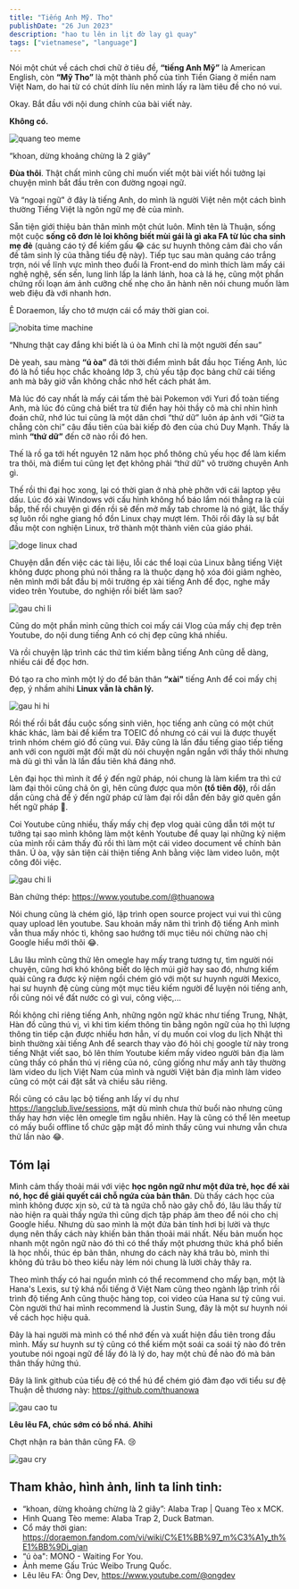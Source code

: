 ```yaml
---
title: "Tiếng Anh Mỹ. Tho"
publishDate: "26 Jun 2023"
description: "hao tu lên in lịt đờ lay gì quay"
tags: ["vietnamese", "language"]
---
```


Nói một chút về cách chơi chữ ở tiêu đề, **“tiếng Anh Mỹ”** là American English, còn **“Mỹ Tho”** là một thành phố của tỉnh Tiền Giang ở miền nam Việt Nam, do hai từ có chút dính líu nên mình lấy ra làm tiêu đề cho nó vui.

Okay. Bắt đầu với nội dung chính của bài viết này.

**Không có.**

![quang teo meme](/quang-teo.png)

“khoan, dừng khoảng chừng là 2 giây”

**Đùa thôi**. Thật chất mình cũng chỉ muốn viết một bài viết hồi tưởng lại chuyện mình bắt đầu trên con đường ngoại ngữ.

Và “ngoại ngữ" ở đây là tiếng Anh, do mình là người Việt nên một cách bình thường Tiếng Việt là ngôn ngữ mẹ đẻ của mình.

Sẵn tiện giới thiệu bản thân mình một chút luôn. Mình tên là Thuận, sống một cuộc **sống cô đơn lẻ loi không biết mùi gái là gì aka FA từ lúc cha sinh mẹ đẻ** (quảng cáo tý để kiếm gấu 😂 các sư huynh thông cảm đài cho vấn đề tâm sinh lý của thằng tiểu đệ này). Tiếp tục sau màn quảng cáo trắng trợn, nói về lĩnh vực mình theo đuổi là Front-end do mình thích làm mấy cái nghệ nghệ, sến sến, lung linh lấp la lánh lánh, hoa cà lá hẹ, cũng một phần chứng rối loạn ám ảnh cưỡng chế nhẹ cho ăn hành nên nói chung muốn làm web điệu đà với nhanh hơn.

Ê Doraemon, lấy cho tớ mượn cái cổ máy thời gian coi.

![nobita time machine](/nobita-time-machine.png)

“Nhưng thật cay đắng khi biết là ú òa
Mình chỉ là một người đến sau”

Dè yeah, sau màng **“ú òa”** đã tới thời điểm mình bắt đầu học Tiếng Anh, lúc đó là hồ tiểu học chắc khoảng lớp 3, chủ yếu tập đọc bảng chữ cái tiếng anh mà bây giờ vẫn không chắc nhớ hết cách phát âm.

Mà lúc đó cay nhất là mấy cái tấm thẻ bài Pokemon với Yuri đồ toàn tiếng Anh, mà lúc đó cũng chả biết tra từ điển hay hỏi thầy cô mà chỉ nhìn hình đoán chữ, nhớ lúc tui cũng là một dân chơi “thứ dữ” luôn áp ảnh với “Giờ ta chẳng còn chi” câu đầu tiên của bài kiếp đỏ đen của chú Duy Mạnh. Thấy là mình **“thứ dữ”** đến cỡ nào rồi đó hen.

Thế là rồ ga tới hết nguyên 12 năm học phổ thông chủ yếu học để làm kiểm tra thôi, mà điểm tui cũng lẹt đẹt không phải “thứ dữ" vô trường chuyên Anh gì.

Thế rồi thi đại học xong, lại có thời gian ở nhà phè phỡn với cái laptop yêu dấu. Lúc đó xài Windows với cấu hình không hổ báo lắm nói thẳng ra là cùi bắp, thế rồi chuyện gì đến rồi sẽ đến mở mấy tab chrome là nó giật, lắc thấy sợ luôn rồi nghe giang hồ đồn Linux chạy mượt lém. Thôi rồi đây là sự bắt đầu một con nghiện Linux, trở thành một thành viên của giáo phái.

![doge linux chad](/doge-linux-chad.png)

Chuyện dẫn đến việc các tài liệu, lỗi các thể loại của Linux bằng tiếng Việt không được phong phú nói thẳng ra là thuộc dạng hộ xóa đói giảm nghèo, nên mình mới bắt đầu bị môi trường ép xài tiếng Anh để đọc, nghe mấy video trên Youtube, do nghiện rồi biết làm sao?

![gau chi li](/gau-chi-li.png)

Cũng do một phần mình cũng thích coi mấy cái Vlog của mấy chị đẹp trên Youtube, do nội dung tiếng Anh có chị đẹp cũng khá nhiều.

Và rồi chuyện lập trình các thứ tìm kiếm bằng tiếng Anh cũng dễ dàng, nhiều cái để đọc hơn.

Đó tạo ra cho mình một lý do để bản thân **“xài"** tiếng Anh để coi mấy chị đẹp, ý nhầm ahihi **Linux vẫn là chân lý.**

![gau hi hi](/gau-hi-hi.png)

Rồi thế rồi bắt đầu cuộc sống sinh viên, học tiếng anh cũng có một chút khác khác, làm bài để kiểm tra TOEIC đồ nhưng có cái vui là được thuyết trình nhóm chém gió đồ cũng vui. Đây cũng là lần đầu tiếng giao tiếp tiếng anh với con người mặt đối mặt dù nói chuyện ngắn ngắn với thầy thôi nhưng mà dù gì thì vẫn là lần đầu tiên khá đáng nhớ.

Lên đại học thì mình ít để ý đến ngữ pháp, nói chung là làm kiểm tra thì cứ làm đại thôi cũng chả ôn gì, hên cũng được qua môn **(tổ tiên độ)**, rồi dần dần cũng chả để ý đến ngữ pháp cứ làm đại rồi dẫn đến bây giờ quên gần hết ngữ pháp 🥲.

Coi Youtube cũng nhiều, thấy mấy chị đẹp vlog quài cũng dẫn tới một tư tưởng tại sao mình không làm một kênh Youtube để quay lại những kỷ niệm của mình rồi cảm thấy đủ rồi thì làm một cái video document về chính bản thân. Ú òa, vậy sản tiện cải thiện tiếng Anh bằng việc làm video luôn, một công đôi việc.

![gau chi li](/gau-chi-li.png)

Bàn chứng thép: https://www.youtube.com/@thuanowa

Nói chung cũng là chém gió, lập trình open source project vui vui thì cũng quay upload lên youtube. Sau khoản mấy năm thì trình độ tiếng Anh mình vẫn thua mấy nhóc tì, không sao hướng tới mục tiêu nói chừng nào chị Google hiểu mới thôi 😂.

Lâu lâu mình cũng thử lên omegle hay mấy trang tương tự, tìm người nói chuyện, cũng hơi khó không biết do lệch múi giờ hay sao đó, nhưng kiếm quài cũng ra được kỷ niệm ngồi chém gió với một sư huynh người Mexico, hai sư huynh đệ cùng cùng một mục tiêu kiếm người để luyện nói tiếng anh, rồi cũng nói về đất nước có gì vui, công việc,...

Rồi không chỉ riêng tiếng Anh, những ngôn ngữ khác như tiếng Trung, Nhật, Hàn đồ cũng thú vị, vì khi tìm kiếm thông tin bằng ngôn ngữ của họ thì lượng thông tin tiếp cận được nhiều hơn hẳn, ví dụ muốn coi vlog du lịch Nhật thì bình thường xài tiếng Anh để search thay vào đó hỏi chị google từ này trong tiếng Nhật viết sao, bỏ lên thím Youtube kiếm mấy video người bản địa làm cũng thấy có phần thú vị riêng của nó, cũng giống như mấy anh tây thường làm video du lịch Việt Nam của mình và người Việt bản địa mình làm video cũng có một cái đặt sắt và chiều sâu riêng.

Rồi cũng có câu lạc bộ tiếng anh lấy ví dụ như https://langclub.live/sessions, mặt dù mình chưa thử buổi nào nhưng cũng thấy hay hơn việc lên omegle tìm ngẫu nhiên. Hay là cũng có thể lên meetup có mấy buổi offline tổ chức gặp mặt đồ mình thấy cũng vui nhưng vẫn chưa thử lần nào 😂.

## Tóm lại

Mình cảm thấy thoải mái với việc **học ngôn ngữ như một đứa trẻ, học để xài nó, học để giải quyết cái chỗ ngứa của bản thân**. Dù thấy cách học của mình không được xịn sò, cứ tà tà ngứa chỗ nào gãy chỗ đó, lâu lâu thấy từ nào hiện ra quài thấy ngứa thì cũng dịch tập pháp âm theo để nói cho chị Google hiểu. Nhưng dù sao mình là một đứa bản tính hơi bị lười và thực dụng nên thấy cách này khiến bản thân thoải mái nhất. Nếu bản muốn học nhanh một ngôn ngữ nào đó thì có thể thấy một phương thức khá phổ biến là học nhồi, thúc ép bản thân, nhưng do cách này khá trâu bò, mình thi không đủ trâu bò theo kiểu này lém nói chung là lười chảy thây ra.

Theo mình thấy có hai nguồn mình có thể recommend cho mấy bạn, một là Hana's Lexis, sư tỷ khá nổi tiếng ở Việt Nam cũng theo ngành lập trình rồi trình độ tiếng Anh cũng thuộc hàng top, coi video của Hana sư tỷ cũng vui. Còn người thứ hai mình recommend là Justin Sung, đây là một sư huynh nói về cách học hiệu quả.

Đây là hai người mà mình có thể nhớ đến và xuất hiện đầu tiên trong đầu mình. Mấy sư huynh sư tỷ cũng có thể kiếm một soái ca soái tỷ nào đó trên youtube nói ngoại ngữ để lấy đó là lý do, hay một chủ đề nào đó mà bản thân thấy hứng thú.

Đây là link github của tiểu đệ có thể hú để chém gió đàm đạo với tiểu sư đệ Thuận dễ thương này: https://github.com/thuanowa

![gau cao tu](/gau-cao-tu.png)

**Lêu lêu FA, chúc sớm có bồ nhá. Ahihi**

Chợt nhận ra bản thân cũng FA. 😢

![gau cry](/gau-cry.png)

## Tham khảo, hình ảnh, linh ta linh tinh:
- “khoan, dừng khoảng chừng là 2 giây”: Alaba Trap | Quang Tèo x MCK.
- Hình Quang Tèo meme: Alaba Trap 2, Duck Batman.
- Cổ máy thời gian: https://doraemon.fandom.com/vi/wiki/C%E1%BB%97_m%C3%A1y_th%E1%BB%9Di_gian
- “ú òa": MONO - Waiting For You.
- Ảnh meme Gấu Trúc Weibo Trung Quốc.
- Lêu lêu FA: Ông Dev, https://www.youtube.com/@ongdev
